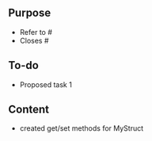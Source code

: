 <!--- THESE LINES ARE COMMENTED -->
## Purpose 
<!--- Clearly and concisely state the purpose of this PR -->
- Refer to #
- Closes #

## To-do
<!---  list of proposed tasks in the PR, move to "Content" on completion -->
- Proposed task 1

## Content
<!---  (specific tasks that are currently complete) -->
- created get/set methods for MyStruct

<!---
Review checklist

The author has:
- followed the codebase contribution guide: https://clima.github.io/ClimateMachine.jl/latest/Contributing/
- followed the style guide: https://clima.github.io/ClimateMachine.jl/latest/DevDocs/CodeStyle/
- followed the documentation policy: https://github.com/CliMA/policies/wiki/Documentation-Policy
- checked that this PR does not duplicate an open PR.

In the content the author has included 
- included relevant unit tests, and integration tests, 
- included appropriate docstrings on all functions, structs, and modules, and included relevent documentation.

-->
